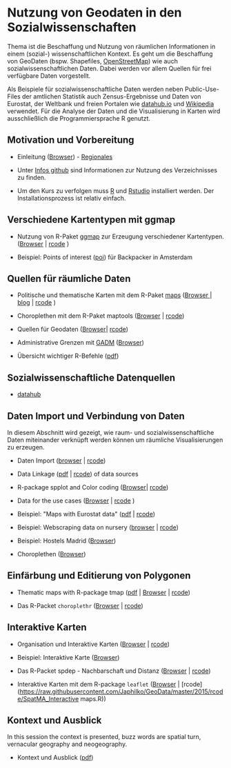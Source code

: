 Nutzung von Geodaten in den Sozialwissenschaften
====================

Thema ist die Beschaffung und Nutzung von räumlichen Informationen in einem (sozial-) wissenschaftlichen Kontext. Es geht um die Beschaffung von GeoDaten (bspw. Shapefiles, [OpenStreetMap](http://openstreetmap.de/)) wie auch sozialwissenschaftlichen Daten. Dabei werden vor allem Quellen für frei verfügbare Daten vorgestellt. 

Als Beispiele für sozialwissenschaftliche Daten werden neben Public-Use-Files der amtlichen Statistik auch Zensus-Ergebnisse und Daten von Eurostat, der Weltbank und freien Portalen wie [datahub.io](https://datahub.io/) und [Wikipedia](https://www.wikidata.org/wiki/Wikidata:Main_Page) verwendet. Für die Analyse der Daten und die Visualisierung in Karten wird ausschließlich die Programmiersprache R genutzt. 


Motivation und Vorbereitung
---------------------

- Einleitung ([Browser](https://github.com/Japhilko/GeoData/blob/master/2016/slides/Einleitung.Rmd)) - [Regionales](http://rpubs.com/Japhilko82/OpenStreetMap_Mannheim)

- Unter [Infos github](https://github.com/Japhilko/GeoData/blob/master/2015/slides/github.md) sind Informationen zur Nutzung des  Verzeichnisses zu finden.

- Um den Kurs zu verfolgen muss [R](https://cran.uni-muenster.de/) und [Rstudio](https://www.rstudio.com/products/rstudio/download/) installiert werden. Der Installationsprozess ist relativ einfach. 

Verschiedene Kartentypen mit ggmap
---------------------

- Nutzung von R-Paket [ggmap](http://journal.r-project.org/archive/2013-1/kahle-wickham.pdf) zur Erzeugung verschiedener Kartentypen. ([Browser](https://github.com/Japhilko/GeoData/blob/master/2016/slides/MapTypes.Rmd) | [rcode](https://raw.githubusercontent.com/Japhilko/GeoData/master/2015/rcode/SpatMA_ggmap.R) )

- Beispiel: Points of interest ([poi](https://rpossib.wordpress.com/2015/09/15/points-of-interest-for-backpackers/)) für Backpacker in Amsterdam


Quellen für räumliche Daten
---------------------

- Politische und thematische Karten mit dem R-Paket [maps](https://cran.r-project.org/web/packages/maps/index.html) ([Browser ](https://github.com/Japhilko/GeoData/blob/master/2016/slides/maps.Rmd) | [blog](https://rpossib.wordpress.com/2015/09/18/political-maps-with-r/) | [rcode](https://raw.githubusercontent.com/Japhilko/GeoData/master/2015/rcode/SpatMA_maps.R) )

- Choroplethen mit dem R-Paket maptools ([Browser](https://github.com/Japhilko/GeoData/blob/master/2016/slides/maptools.Rmd) 
| [rcode](https://raw.githubusercontent.com/Japhilko/GeoData/master/2015/rcode/SpatMA_maptools.R))


- Quellen für Geodaten ([Browser](https://github.com/Japhilko/GeoData/blob/master/2016/slides/polygonSources.Rmd)|
[rcode](https://raw.githubusercontent.com/Japhilko/GeoData/master/2015/rcode/SpatMA_polygonSources.R))

- Administrative Grenzen mit [GADM](http://www.gadm.org/) 
([Browser](https://github.com/Japhilko/GeoData/blob/master/2016/slides/KartenErstellen.Rmd))

- Übersicht wichtiger R-Befehle ([pdf](https://github.com/Japhilko/GeoData/blob/master/2016/slides/RcommandsRecap.Rmd))


Sozialwissenschaftliche Datenquellen
---------------------

- [datahub](https://datahub.io/de/)

Daten Import und Verbindung von Daten
---------------------
In diesem Abschnitt wird gezeigt, wie raum- und sozialwissenschaftliche Daten miteinander verknüpft werden können um räumliche Visualisierungen zu erzeugen. 

- Daten Import ([browser](https://github.com/Japhilko/GeoData/blob/master/2016/slides/dataImport.Rmd) | [rcode](https://raw.githubusercontent.com/Japhilko/GeoData/master/2015/rcode/SpatMA_dataImport.R)) 
- Data Linkage ([pdf](https://github.com/Japhilko/GeoData/blob/master/2016/slides/Matching.Rmd) |
[rcode](https://raw.githubusercontent.com/Japhilko/GeoData/master/2015/rcode/SpatMA_Matching.R))
of data sources

- R-package spplot and Color coding ([Browser](https://github.com/Japhilko/GeoData/blob/master/2016/slides/spplot.Rmd)| 
[rcode](https://raw.githubusercontent.com/Japhilko/GeoData/master/2015/rcode/SpatMA_spplot.R))
- Data for the use cases ([Browser](https://github.com/Japhilko/GeoData/blob/master/2016/slides/Course6.Rmd) | 
[rcode](https://raw.githubusercontent.com/Japhilko/GeoData/master/2015/rcode/SpatMA_DataUseCases.R)
)
- Beispiel: "Maps with Eurostat data" ([pdf](https://github.com/Japhilko/GeoData/blob/master/2015/slides/eurostatMapsR.pdf) | [rcode](https://raw.githubusercontent.com/Japhilko/GeoData/master/2015/rcode/SpatMA_EurostatMaps.R))

- Beispiel: Webscraping data on nursery ([browser](https://github.com/Japhilko/GeoData/blob/master/2016/slides/WebScraping.Rmd) | [rcode](https://raw.githubusercontent.com/Japhilko/GeoData/master/2015/rcode/SpatMA_WebScraping.R))

- Beispiel: Hostels Madrid ([Browser](https://github.com/Japhilko/GeoData/blob/master/2016/slides/Madrid_hostels.Rmd))


- Choroplethen 
 ([Browser](https://github.com/Japhilko/GeoData/blob/master/2016/slides/Choroplethen.Rmd))


Einfärbung und Editierung von Polygonen
---------------------

- Thematic maps with R-package tmap ([pdf](https://github.com/Japhilko/GeoData/blob/master/2015/slides/F_tmap.pdf) |
[Browser](https://github.com/Japhilko/GeoData/blob/master/workshops/F_tmap.md) | 
[rcode](https://raw.githubusercontent.com/Japhilko/GeoData/master/2015/rcode/SpatMA_tmap.R))

- Das R-Packet `choroplethr` ([Browser](https://github.com/Japhilko/GeoData/blob/master/2016/slides/Choroplethr.Rmd) | 
[rcode](https://raw.githubusercontent.com/Japhilko/GeoData/master/2015/rcode/SpatMA_Choroplethr.R))


Interaktive Karten
---------------------

- Organisation und Interaktive Karten ([Browser](https://github.com/Japhilko/GeoData/blob/master/2016/slides/PresentingResults.Rmd)
| [rcode](https://raw.githubusercontent.com/Japhilko/GeoData/master/2015/rcode/SpatMA_PrepPresentation.R))
- Beispiel: Interaktive Karte ([Browser](http://rpubs.com/Japhilko82/Campsites))

- Das R-Packet spdep - Nachbarschaft und Distanz ([Browser](https://github.com/Japhilko/GeoData/blob/master/2015/slides/K_spdep.md) |
[rcode](https://raw.githubusercontent.com/Japhilko/GeoData/master/2015/rcode/SpatMA_spdep.R))

- Interaktive Karten mit dem R-package `leaflet` 
([Browser](https://github.com/Japhilko/GeoData/blob/master/2016/slides/InteractiveMaps.Rmd) |
[rcode](https://raw.githubusercontent.com/Japhilko/GeoData/master/2015/rcode/SpatMA_Interactive maps.R))



Kontext und Ausblick
---------------------
In this session the context is presented, buzz words are spatial turn, vernacular geography and neogeography.

- Kontext und Ausblick ([pdf](https://github.com/Japhilko/GeoData/blob/master/2015/slides/SpatialMA_Course11.pdf))
